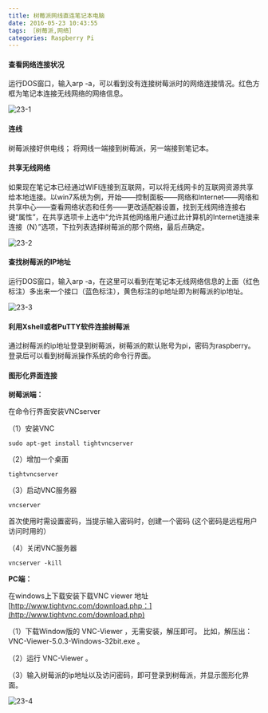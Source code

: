 ```yaml
---
title: 树莓派网线直连笔记本电脑
date: 2016-05-23 10:43:55
tags: ［树莓派,网络］
categories: Raspberry Pi
---
```


#### 查看网络连接状况

运行DOS窗口，输入arp -a，可以看到没有连接树莓派时的网络连接情况。红色方框为笔记本连接无线网络的网络信息。

<!--more-->

![23-1](http://ohe7ixo05.bkt.clouddn.com/2016/5/23-1.jpg)

#### 连线
树莓派接好供电线；
将网线一端接到树莓派，另一端接到笔记本。

#### 共享无线网络

如果现在笔记本已经通过WIFI连接到互联网，可以将无线网卡的互联网资源共享给本地连接。以win7系统为例，开始——控制面板——网络和Internet——网络和共享中心——查看网络状态和任务——更改适配器设置，找到无线网络连接右键“属性”，在共享选项卡上选中“允许其他网络用户通过此计算机的Internet连接来连接（N）”选项，下拉列表选择树莓派的那个网络，最后点确定。

![23-2](http://ohe7ixo05.bkt.clouddn.com/2016/5/23-2.jpg)

#### 查找树莓派的IP地址

运行DOS窗口，输入arp -a，在这里可以看到在笔记本无线网络信息的上面（红色标注）多出来一个接口（蓝色标注），黄色标注的ip地址即为树莓派的ip地址。

![23-3](http://ohe7ixo05.bkt.clouddn.com/2016/5/23-3.jpg)

#### 利用Xshell或者PuTTY软件连接树莓派

通过树莓派的ip地址登录到树莓派，树莓派的默认账号为pi，密码为raspberry。登录后可以看到树莓派操作系统的命令行界面。

#### 图形化界面连接

**树莓派端：**

在命令行界面安装VNCserver

（1）安装VNC

```
sudo apt-get install tightvncserver  
```

（2）增加一个桌面

```
tightvncserver  
```

（3）启动VNC服务器

```
vncserver
```

首次使用时需设置密码，当提示输入密码时，创建一个密码 (这个密码是远程用户访问时用的）

（4）关闭VNC服务器

```
vncserver -kill
```

**PC端：**

在windows上下载安装下载VNC viewer
地址[http://www.tightvnc.com/download.php：](http://www.tightvnc.com/download.php)

（1）下载Window版的 VNC-Viewer ，无需安装，解压即可。 比如，解压出：VNC-Viewer-5.0.3-Windows-32bit.exe 。

（2）运行 VNC-Viewer 。

（3）输入树莓派的ip地址以及访问密码，即可登录到树莓派，并显示图形化界面。

![23-4](http://ohe7ixo05.bkt.clouddn.com/2016/5/23-4.jpg)

